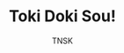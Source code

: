 --- 
slug: "toki-doki-sou"
title: "Toki Doki Sou!"
publishdate: "2018-12-30"
src: "https://365manga.net/manga/toki-doki-sou"
author: "TNSK"
image: "https://data.365manga.net/images/thumbnails/32616-toki-doki-sou.jpg"
tags: ["Comedy","Fantasy","Harem","Reverse harem","Romance","School life","Seinen"]
chapters: ["Vol.2 Chapter 2.4: Act 2.4: Slow Ticking Time ","Vol.2 Chapter 2.3: Act 2.3 ","Vol.2 Chapter 2.2: Act 2.2: Slow Ticking Time ","Vol.2 Chapter 2.1: Act 2.1: Slow Ticking Time ","Chapter 1.5: Act 1.5: Welcome To The Toki Doki Villa ","Chapter 1.4: Act 1.4: Welcome To The Toki Doki Villa ","Chapter 1.3: Act 1.3: Welcome To The Toki Doki Villa ","Chapter 1.2: Act 1.2: Welcome To The Toki Doki Villa ","Chapter 1.1: Act 1.1: Welcome To The Toki Doki Villa"]
chapterlinks: ["https://365manga.net/toki-doki-sou/chapter-2-4.html","https://365manga.net/toki-doki-sou/chapter-2-3.html","https://365manga.net/toki-doki-sou/chapter-2-2.html","https://365manga.net/toki-doki-sou/chapter-2-1.html","https://365manga.net/toki-doki-sou/chapter-1-5.html","https://365manga.net/toki-doki-sou/chapter-1-4.html","https://365manga.net/toki-doki-sou/chapter-1-3.html","https://365manga.net/toki-doki-sou/chapter-1-2.html","https://365manga.net/toki-doki-sou/chapter-1-1.html"]
description: "Lisa moves to Tokyo for university, and she finds herself living with some strange people! The Russian girl Irina explains that the inhabitants work on a time machine together. The other people include Kitsune (who wears a fox mask), Hime (who cooks), and Aki (a self-declared scientific high school genius). This 4-koma style manga follows Lisa's bizarre new life."
---